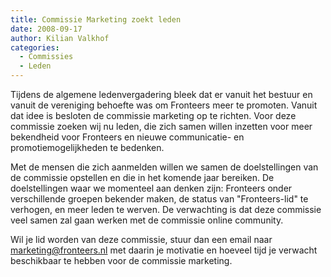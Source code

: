 ```yaml
---
title: Commissie Marketing zoekt leden
date: 2008-09-17
author: Kilian Valkhof
categories: 
  - Commissies
  - Leden
---
```

Tijdens de algemene ledenvergadering bleek dat er vanuit het bestuur en vanuit de vereniging behoefte was om Fronteers meer te promoten. Vanuit dat idee is besloten de commissie marketing op te richten. Voor deze commissie zoeken wij nu leden, die zich samen willen inzetten voor meer bekendheid voor Fronteers en nieuwe communicatie- en promotiemogelijkheden te bedenken.

Met de mensen die zich aanmelden willen we samen de doelstellingen van de commissie opstellen en die in het komende jaar bereiken. De doelstellingen waar we momenteel aan denken zijn: Fronteers onder verschillende groepen bekender maken, de status van "Fronteers-lid" te verhogen, en meer leden te werven. De verwachting is dat deze commissie veel samen zal gaan werken met de commissie online community.

Wil je lid worden van deze commissie, stuur dan een email naar <marketing@fronteers.nl> met daarin je motivatie en hoeveel tijd je verwacht beschikbaar te hebben voor de commissie marketing.
